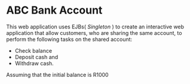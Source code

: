 # ABC Bank Account
 This web application uses EJBs( <em> Singleton </em> ) to create an interactive web application that allow customers, who are sharing the same account, to perform the following tasks on the shared account:

 - Check balance
 - Deposit cash and
 - Withdraw cash.

  Assuming that the initial balance is R1000